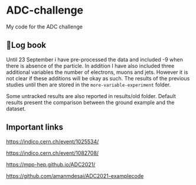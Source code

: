 # ADC-challenge
My code for the ADC challenge



## :construction:Log book

Until 23 September i have pre-processed the data and included -9 when there is absence of the particle. In addition I have also included three additional variables the number of electrons, muons and jets. However it is not clear if these additions will be okay as such. The results of the previous studies until then are stored in the `more-variable-experiment` folder.

Some untracked results are also reported in results/old folder. Default results present the comparison between the ground example and the dataset.

## Important links

https://indico.cern.ch/event/1025534/

https://indico.cern.ch/event/1082708/

https://mpp-hep.github.io/ADC2021/

https://github.com/amanmdesai/ADC2021-examplecode
